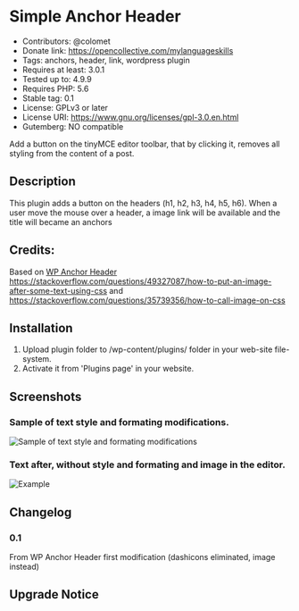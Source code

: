 # Simple Anchor Header

* Contributors: @colomet
* Donate link: https://opencollective.com/mylanguageskills
* Tags: anchors, header, link, wordpress plugin
* Requires at least: 3.0.1
* Tested up to: 4.9.9
* Requires PHP: 5.6
* Stable tag: 0.1
* License: GPLv3 or later
* License URI: https://www.gnu.org/licenses/gpl-3.0.en.html
* Gutemberg: NO compatible


Add a button on the tinyMCE editor toolbar, that by clicking it, removes all styling from the content of a post.

## Description

This plugin adds a button on the headers (h1, h2, h3, h4, h5, h6). When a user move the mouse over a header, a image link will be available and the title will became an anchors


## Credits:
Based on [WP Anchor Header](https://ko.wordpress.org/plugins/wp-anchor-header/)
https://stackoverflow.com/questions/49327087/how-to-put-an-image-after-some-text-using-css and https://stackoverflow.com/questions/35739356/how-to-call-image-on-css


## Installation

1. Upload plugin folder to /wp-content/plugins/ folder in your web-site file-system.
2. Activate it from 'Plugins page' in your website.

## Screenshots

### Sample of text style and formating modifications.
![Sample of text style and formating modifications](/assets/Screenshot-1.PNG)

### Text after, without style and formating and image in the editor.
![Example](/assets/Screenshot-2.PNG)

## Changelog

### 0.1
From WP Anchor Header first modification (dashicons eliminated, image instead)

## Upgrade Notice
